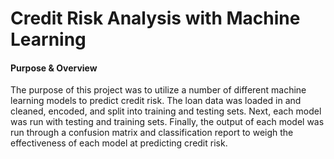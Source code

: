 # Credit Risk Analysis with Machine Learning

#### Purpose & Overview
The purpose of this project was to utilize a number of different machine learning models to predict credit risk. The loan data was loaded in and cleaned, encoded, and split into training and testing sets. Next, each model was run with testing and training sets. Finally, the output of each model was run through a confusion matrix and classification report to weigh the effectiveness of each model at predicting credit risk.